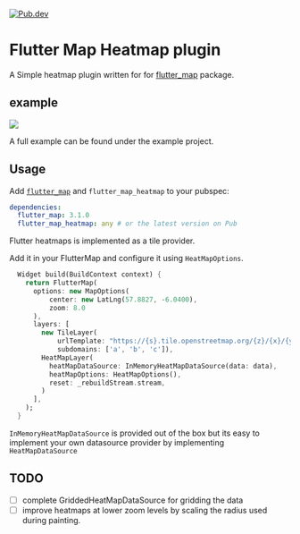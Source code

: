 [![Pub.dev](https://img.shields.io/pub/v/flutter_map_heatmap.svg?label=Latest+Version)](https://pub.dev/packages/flutter_map_heatmap)

# Flutter Map Heatmap plugin

A Simple heatmap plugin written for for [flutter_map](https://github.com/fleaflet/flutter_map) package.

## example

![](https://github.com/tprebs/fluttermap_heatmap/blob/main/images/example.png)

A full example can be found under the example project.

## Usage

Add [`flutter_map`](https://github.com/fleaflet/flutter_map) and `flutter_map_heatmap` to your pubspec:

```yaml
dependencies:
  flutter_map: 3.1.0
  flutter_map_heatmap: any # or the latest version on Pub
```

Flutter heatmaps is implemented as a tile provider. 

Add it in your FlutterMap and configure it using `HeatMapOptions`.

```dart
  Widget build(BuildContext context) {
    return FlutterMap(
      options: new MapOptions(
          center: new LatLng(57.8827, -6.0400),
          zoom: 8.0
      ),
      layers: [
        new TileLayer(
            urlTemplate: "https://{s}.tile.openstreetmap.org/{z}/{x}/{y}.png",
            subdomains: ['a', 'b', 'c']),
        HeatMapLayer(
          heatMapDataSource: InMemoryHeatMapDataSource(data: data),
          heatMapOptions: HeatMapOptions(),
          reset: _rebuildStream.stream,
        )
      ],
    );
  }
```

`InMemoryHeatMapDataSource` is provided out of the box but its easy to implement your own datasource 
provider by implementing `HeatMapDataSource`

## TODO
- [ ] complete GriddedHeatMapDataSource for gridding the data
- [ ] improve heatmaps at lower zoom levels by scaling the radius used during painting.
